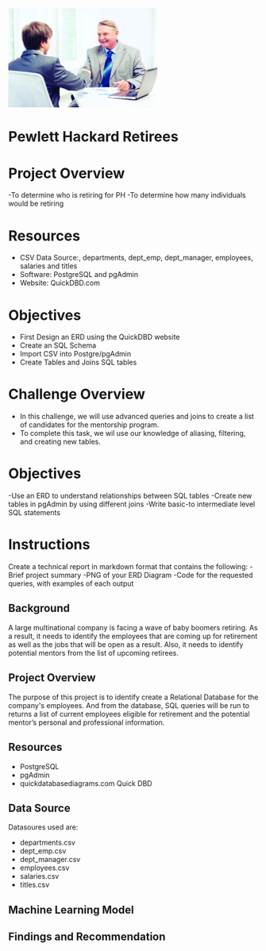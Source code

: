 <img src="pic.jpg" alt="drawing" width="300"/>

# Pewlett Hackard Retirees

# Project Overview
-To determine who is retiring for PH 
-To determine how many individuals would be retiring 

# Resources
- CSV Data Source:, departments, dept_emp, dept_manager, employees, salaries and titles
- Software: PostgreSQL and pgAdmin
- Website: QuickDBD.com

# Objectives
- First Design an ERD using the QuickDBD website
- Create an SQL Schema
- Import CSV into Postgre/pgAdmin
- Create Tables and Joins SQL tables

# Challenge Overview
- In this challenge, we will use advanced queries and joins to create a list of candidates for the mentorship program. 
- To complete this task, we wil use our knowledge of aliasing, filtering, and creating new tables.

# Objectives
-Use an ERD to understand relationships between SQL tables
-Create new tables in pgAdmin by using different joins
-Write basic-to intermediate level SQL statements

# Instructions
Create a technical report in markdown format that contains the following:
-Brief project summary
-PNG of your ERD Diagram
-Code for the requested queries, with examples of each output


## Background
A large multinational company is facing a wave of baby boomers retiring. As a result, it needs to identify the employees that are coming up for retirement as well as the jobs that will be open as a result. Also, it needs to identify potential mentors from the list of upcoming retirees.

## Project Overview
The purpose of this project is to identify create a Relational Database for the company's employees. And from the database, SQL queries will be run to returns a list of current employees eligible for retirement and the potential mentor’s personal and professional information.

## Resources
- PostgreSQL 
- pgAdmin
- quickdatabasediagrams.com Quick DBD

## Data Source
 Datasoures used are:
  - departments.csv
  - dept_emp.csv
  - dept_manager.csv
  - employees.csv
  - salaries.csv
  - titles.csv
  
## Machine Learning Model
## Findings and Recommendation


